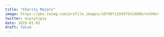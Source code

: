 ```yaml
---
title: "Charity Majors"
image: https://pbs.twimg.com/profile_images/1079871193975418880/nvSh6vY__400x400.jpg
twitter: mipsytipsy 
date: 2019-01-03
draft: false
---
```

